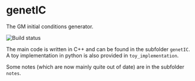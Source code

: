 # genetIC
The GM initial conditions generator.

![Build status](https://travis-ci.com/ucl-cosmoparticles/genetIC.svg?token=Kwgna3AKWpdHTHRrmaYX&branch=master)

The main code is written in C++ and can be found in the subfolder `genetIC`. A toy implementation in python is also provided in `toy_implementation`.

Some notes (which are now mainly quite out of date) are in the subfolder `notes`.
